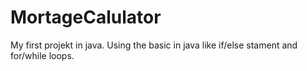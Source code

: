 # MortageCalulator

My first projekt in java. Using the basic in java like if/else stament and for/while loops.
